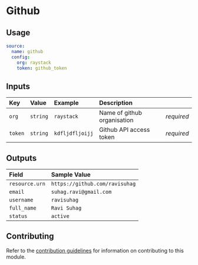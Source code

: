 # Github

## Usage

```yaml
source:
  name: github
  config:
    org: raystack
    token: github_token
```

## Inputs

| Key     | Value    | Example         | Description                 |            |
| :------ | :------- | :-------------- | :-------------------------- | :--------- |
| `org`   | `string` | `raystack`      | Name of github organisation | _required_ |
| `token` | `string` | `kdfljdfljoijj` | Github API access token     | _required_ |

## Outputs

| Field          | Sample Value                   |
| :------------- | :----------------------------- |
| `resource.urn` | `https://github.com/ravisuhag` |
| `email`        | `suhag.ravi@gmail.com`         |
| `username`     | `ravisuhag`                    |
| `full_name`    | `Ravi Suhag`                   |
| `status`       | `active`                       |

## Contributing

Refer to the [contribution guidelines](../../../docs/docs/contribute/guide.md#adding-a-new-extractor) for information on contributing to this module.
